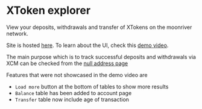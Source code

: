 # XToken explorer

View your deposits, withdrawals and transfer of XTokens on the moonriver network.

Site is hosted [here](https://xc20-ui.vercel.app). To learn about the UI, check this [demo video](https://www.youtube.com/watch?v=K2FX6MFBtzA).

The main purpose which is to track successful deposits and withdrawals via XCM can be checked from the [null address page](https://xc20-ui.vercel.app/account/0x0000000000000000000000000000000000000000)

Features that were not showcased in the demo video are
* `Load more` button at the bottom of tables to show more results
* `Balance` table has been added to account page
* `Transfer` table now include age of transaction
